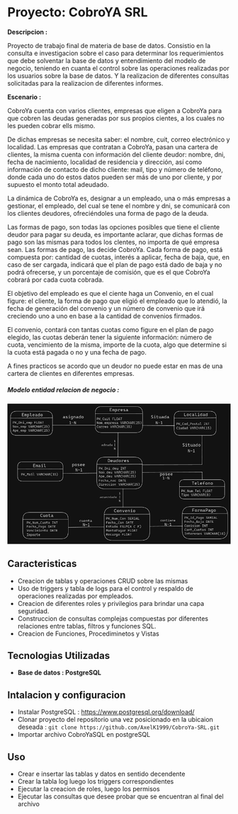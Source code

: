 # Proyecto: CobroYA SRL

**Descripcion :**

Proyecto de trabajo final de materia de base de datos. Consistio en la consulta e investigacion sobre el caso para determinar los requerimientos que debe solventar la base de datos y entendimiento del modelo de negocio, teniendo en cuanta el control sobre las operaciones realizadas por los usuarios sobre la base de datos. Y la realizacion de diferentes consultas solicitadas para la realizacion de diferentes informes.

**Escenario :**

CobroYa cuenta con varios clientes, empresas que eligen a CobroYa para que cobren las deudas generadas por sus propios cientes, a los cuales no les pueden cobrar ells mismo.

De dichas empresas se necesita saber: el nombre, cuit, correo electrónico y localidad. Las empresas que contratan a CobroYa, pasan una cartera de clientes, la misma cuenta con información del cliente deudor: nombre, dni, fecha de nacimiento, localidad de residencia y dirección, así como información de contacto de dicho cliente: mail, tipo y número de teléfono, donde cada uno do estos datos pueden ser más de uno por cliente, y por supuesto el monto total adeudado.

La dinámica de CobroYa es, designar a un empleado, una o más empresas a gestionar, el empleado, del cual se tene el nombre y dni, se comunicará con los clientes deudores, ofreciéndoles una forma de pago de la deuda.

Las formas de pago, son todas las opciones posibles que tiene el cliente deudor para pagar su deuda, es importante aclarar, que dichas formas de pago son las mismas para todos los clentes, no importa de qué empresa sean. Las formas de pago, las decide CobroYa. Cada forma de pago, está compuesta por: cantidad de cuotas, interés a aplicar, fecha de baja, que, en caso de ser cargada, indicará que el plan de pago está dado de baja y no podrá ofrecerse, y un porcentaje de comisión, que es el que CobroYa cobrará por cada cuota cobrada.

El objetivo del empleado es que el ciente haga un Convenio, en el cual figure: el cliente, la forma de pago que eligió el empleado que lo atendió, la fecha de generación del convenio y un número de convenio que irá creciendo uno a uno en base a la cantidad de convenios firmados.

El convenio, contará con tantas cuotas como figure en el plan de pago elegido, las cuotas deberán tener la siguiente información: número de cuota, vencimiento de la misma, importe de la cuota, algo que determine si la cuota está pagada o no y una fecha de pago.

A fines practicos se acordo que un deudor no puede estar en mas de una cartera de clientes en diferentes empresas.

##### Modelo entidad relacion de negocio :

![Alt text](MER.png)

## Caracteristicas 

- Creacion de tablas y operaciones CRUD sobre las mismas
- Uso de triggers y tabla de logs para el control y respaldo de operaciones realizadas por empleados.
- Creacion de diferentes roles y privilegios para brindar una capa seguridad.
- Construccion de consultas complejas compuestas por diferentes relaciones entre tablas, filtros y funciones SQL.
- Creacion de Funciones, Procediminetos y Vistas

## Tecnologias Utilizadas
- **Base de datos : PostgreSQL** 

## Intalacion y configuracion
- Instalar PostgreSQL : https://www.postgresql.org/download/
- Clonar proyecto del repositorio una vez posicionado en la ubicaion deseada : `git clone https://github.com/AxelK1999/CobroYa-SRL.git`
- Importar archivo CobroYaSQL en postgreSQL
## Uso
- Crear e insertar las tablas y datos en sentido decendente
- Crear la tabla log luego los triggers correspondientes
- Ejecutar la creacion de roles, luego los permisos
- Ejecutar las consultas que desee probar que se encuentran al final del archivo
